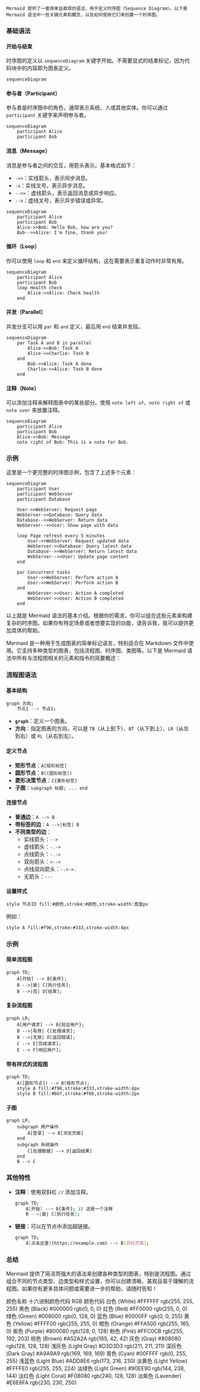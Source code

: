 	Mermaid 提供了一套简单且直观的语法，用于定义时序图（Sequence Diagram）。以下是 Mermaid 语法中一些关键元素和概念，以及如何使用它们来创建一个时序图。

### 基础语法

#### 开始与结束

时序图的定义以 `sequenceDiagram` 关键字开始。不需要显式的结束标记，因为代码块中的内容即为图表定义。

```mermaid
sequenceDiagram
```

#### 参与者（Participant）

参与者是时序图中的角色，通常表示系统、人或其他实体。你可以通过 `participant` 关键字来声明参与者。

```mermaid
sequenceDiagram
    participant Alice
    participant Bob
```

#### 消息（Message）
消息是参与者之间的交互，用箭头表示。基本格式如下：

- `->>`：实线箭头，表示同步消息。
- `-x`：实线叉号，表示异步消息。
- `-->>`：虚线箭头，表示返回消息或异步响应。
- `--x`：虚线叉号，表示异步错误或异常。

```mermaid
sequenceDiagram
    participant Alice
    participant Bob
    Alice->>Bob: Hello Bob, how are you?
    Bob-->>Alice: I'm fine, thank you!
```

#### 循环（Loop）
你可以使用 `loop` 和 `end` 来定义循环结构，这在需要表示重复动作时非常有用。

```mermaid
sequenceDiagram
    participant Alice
    participant Bob
    loop Health check
        Alice->>Alice: Check health
    end
```

#### 并发（Parallel）
并发分支可以用 `par` 和 `and` 定义，最后用 `end` 结束并发段。

```mermaid
sequenceDiagram
    par Task A and B in parallel
        Alice->>Bob: Task A
        Alice->>Charlie: Task B
    and
        Bob->>Alice: Task A done
        Charlie->>Alice: Task B done
    end
```

#### 注释（Note）

可以添加注释来解释图表中的某些部分。使用 `note left of`、`note right of` 或 `note over` 来放置注释。

```mermaid
sequenceDiagram
    participant Alice
    participant Bob
    Alice->>Bob: Message
    note right of Bob: This is a note for Bob.
```

### 示例

这里是一个更完整的时序图示例，包含了上述多个元素：

```mermaid
sequenceDiagram
    participant User
    participant WebServer
    participant Database

    User->>WebServer: Request page
    WebServer->>Database: Query data
    Database-->>WebServer: Return data
    WebServer-->>User: Show page with data

    loop Page refresh every 5 minutes
        User->>WebServer: Request updated data
        WebServer->>Database: Query latest data
        Database-->>WebServer: Return latest data
        WebServer-->>User: Update page content
    end

    par Concurrent tasks
        User->>WebServer: Perform action A
        User->>WebServer: Perform action B
    and
        WebServer->>User: Action A completed
        WebServer->>User: Action B completed
    end
```

以上就是 Mermaid 语法的基本介绍。根据你的需求，你可以组合这些元素来构建复杂的时序图。如果你有特定场景或者想要实现的功能，请告诉我，我可以提供更加具体的帮助。





























Mermaid 是一种用于生成图表的简单标记语言，特别适合在 Markdown 文件中使用。它支持多种类型的图表，包括流程图、时序图、类图等。以下是 Mermaid 语法中所有与流程图相关的元素和指令的简要概述：

### 流程图语法

#### 基本结构

```bash
graph 方向;
    节点1 --> 节点2;
```

- **`graph`**：定义一个图表。
- **方向**：指定图表的方向，可以是 `TB`（从上到下）、`BT`（从下到上）、`LR`（从左到右）或 `RL`（从右到左）。

#### 定义节点

- **矩形节点**：`A[矩形标签]`
- **圆形节点**：`B((圆形标签))`
- **菱形决策节点**：`C{菱形标签}`
- **子图**：`subgraph 标题; ... end`

#### 连接节点

- **普通边**：`A --> B`
- **带标签的边**：`A -->|标签| B`
- **不同类型的边**：
  - 实线箭头：`-->`
  - 虚线箭头：`-.->`
  - 点线箭头：`-.->`
  - 双向箭头：`<-->`
  - 点线双向箭头：`-.<->.`
  - 无箭头：`---`

#### 设置样式

```bash
style 节点ID fill:#颜色,stroke:#颜色,stroke-width:宽度px
```

例如：

```bash
style A fill:#f96,stroke:#333,stroke-width:4px
```

### 示例

#### 简单流程图

```mermaid
graph TD;
    A[开始] --> B{条件};
    B -->|是| C[执行任务];
    B -->|否| D[结束];
```

#### 复杂流程图

```mermaid
graph LR;
    A[用户请求] --> B{验证用户};
    B -->|有效| C[处理请求];
    B -->|无效| D[返回错误];
    C --> E[完成请求];
    E --> F[响应用户];
```

#### 带有样式的流程图

```mermaid
graph TD;
    A([圆形节点]) --> B(矩形节点);
    style A fill:#f96,stroke:#333,stroke-width:4px
    style B fill:#bbf,stroke:#f66,stroke-width:2px
```

#### 子图

```mermaid
graph LR;
    subgraph 用户操作
        A[登录] --> B[浏览页面]
    end
    subgraph 系统操作
        C[处理数据] --> D[返回结果]
    end
    B --> C
```

### 其他特性

- **注释**：使用双斜杠 `//` 添加注释。
  
  ```bash
  graph TD;
      A[开始] --> B{条件}; // 这是一个注释
      B -->|是| C[执行任务];
  ```

- **链接**：可以在节点中添加超链接。

  ```bash
  graph TD;
      A[点击这里](https://example.com) --> B[目标页面];
  ```

### 总结

Mermaid 提供了简洁而强大的语法来创建各种类型的图表，特别是流程图。通过组合不同的节点类型、边类型和样式设置，你可以创建清晰、美观且易于理解的流程图。如果你有更多具体问题或需要进一步的帮助，请随时告知！

颜色名称	十六进制颜色代码	RGB 颜色代码
白色 (White)	#FFFFFF	rgb(255, 255, 255)
黑色 (Black)	#000000	rgb(0, 0, 0)
红色 (Red)	#FF0000	rgb(255, 0, 0)
绿色 (Green)	#008000	rgb(0, 128, 0)
蓝色 (Blue)	#0000FF	rgb(0, 0, 255)
黄色 (Yellow)	#FFFF00	rgb(255, 255, 0)
橙色 (Orange)	#FFA500	rgb(255, 165, 0)
紫色 (Purple)	#800080	rgb(128, 0, 128)
粉色 (Pink)	#FFC0CB	rgb(255, 192, 203)
棕色 (Brown)	#A52A2A	rgb(165, 42, 42)
灰色 (Gray)	#808080	rgb(128, 128, 128)
浅灰色 (Light Gray)	#D3D3D3	rgb(211, 211, 211)
深灰色 (Dark Gray)	#A9A9A9	rgb(169, 169, 169)
青色 (Cyan)	#00FFFF	rgb(0, 255, 255)
浅蓝色 (Light Blue)	#ADD8E6	rgb(173, 216, 230)
淡黄色 (Light Yellow)	#FFFFE0	rgb(255, 255, 224)
淡绿色 (Light Green)	#90EE90	rgb(144, 238, 144)
淡红色 (Light Coral)	#F08080	rgb(240, 128, 128)
淡紫色 (Lavender)	#E6E6FA	rgb(230, 230, 250)